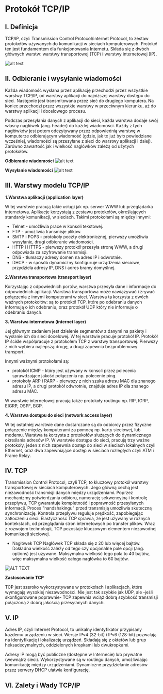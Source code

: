 # Protokół TCP/IP
## I. Definicja

TCP/IP, czyli Transmission Control Protocol/Internet Protocol, to zestaw protokołów używanych do komunikacji w sieciach komputerowych. Protokół ten jest fundamentem dla funkcjonowania Internetu. Składa się z dwóch głównych warstw: warstwy transportowej (TCP) i warstwy internetowej (IP).

![alt text](https://signal.avg.com/hs-fs/hubfs/Blog_Content/Avg/Signal/AVG%20Signal%20Images/What%20is%20TCPIP%20(Signal)/TCP-IP.png?width=1980&name=TCP-IP.png)

## II. Odbieranie i wysyłanie wiadomości

Każda wiadomość wysłana przez aplikację przechodzi przez wszystkie warstwy TCP/IP, od warstwy aplikacji do najniższej warstwy dostępu do sieci. Następnie jest transmitowana przez sieć do drugiego komputera. Na koniec przechodzi przez wszystkie warstwy w przeciwnym kierunku, aż do warstwy aplikacji i docelowego procesu.

Podczas przesyłania danych z aplikacji do sieci, każda warstwa dodaje swój własny nagłówek (ang. header) do każdej wiadomości. Każdy z tych nagłówków jest potem odczytywany przez odpowiednią warstwę w komputerze odbierającym wiadomość (gdzie, jak to już było powiedziane wcześniej, wiadomości są przesyłane z sieci do warstwy aplikacji i dalej). Zarówno zawartość jak i wielkość nagłówków zależą od użytych protokołów.

**Odbieranie wiadomości**
![alt text](http://www.crypto-it.net/Images/theory/tcpip/tcpip_flow_receive_pl.png)

**Wysyłanie wiadomości**
![alt text](http://www.crypto-it.net/Images/theory/tcpip/tcpip_flow_send_pl.png)

## III. Warstwy modelu TCP/IP

**1.Warstwa aplikacji (application layer)**

W tej warstwie pracują takie usługi jak np. serwer WWW lub przeglądarka internetowa. Aplikacje korzystają z zestawu protokołów, określających standardy komunikacji, w sieciach. Takimi protokołami są między innymi:

- Telnet - umożliwia prace w konsoli tekstowej.
-  FTP - umożliwia transmisje plików.
-  SMTP i POP3 - protokoły poczty elektronicznej, pierwszy umożliwia wysyłanie, drugi odbieranie wiadomości.
-  HTTP i HTTPS - pierwszy protokół przesyła stronę WWW, a drugi odpowiada za szyfrowanie transmisji.
-  DNS - tłumaczy adresy domen na adres IP i odwrotnie.
-  DHCP - w sposób dynamiczny konfiguruje urządzenia sieciowe, przydziela adresy IP, DNS i adres bramy domyślnej.

**2.Warstwa transportowa (transport layer)**

Korzystając z odpowiednich portów, warstwa przesyła dane i informacje do odpowiednich aplikacji. Warstwa transportowa może nawiązywać i zrywać połączenia z innymi komputerami w sieci. Warstwa ta korzysta z dwóch ważnych protokołów: są to protokół TCP, które po odebraniu danych informują o ich odebraniu, oraz protokół UDP który nie informuje o odebraniu danych. 

**3. Warstwa internetowa (internet layer)**

Jej głównym zadaniem jest dzielenie segmentów z danymi na pakiety i wysłanie ich do sieci docelowej. W tej warstwie pracuje protokół IP. Protokół IP ściśle współpracuje z protokołem TCP z warstwy transportowej. Pierwszy z nich wybiera najlepszą drogę, a drugi zapewnia bezproblemowy transport. 

Innymi ważnymi protokołami są:

- protokół ICMP - który jest używany w konsoli przez polecenia sprawdzające jakość połączenia np. polecenie ping.
- protokoły ARP i RARP - pierwszy z nich szuka adresu MAC dla znanego adresu IP, a drugi protokół odwrotnie, znajduje adres IP dla znanego adresu MAC.

W warstwie internetowej pracują także protokoły routingu np. RIP, IGRP, EIGRP, OSPF, BGP. 

**4. Warstwa dostępu do sieci (network access layer)**

W tej ostatniej warstwie dane dostarczane są do odbiorcy przez fizyczne połączenie między komputerami za pomocą np. karty sieciowej, lub modemu. Warstwa ta korzysta z protokołów służących do dynamicznego określania adresów IP. W warstwie dostępu do sieci, pracują trzy ważne protokoły, jeden z nich zapewnia dostęp do sieci w sieciach lokalnych czyli Ethernet, oraz dwa zapewniające dostęp w sieciach rozległych czyli ATM i Frame Relay. 

## IV. TCP

Transmission Control Protocol, czyli TCP, to kluczowy protokół warstwy transportowej w sieciach komputerowych. Jego główną cechą jest niezawodność transmisji danych między urządzeniami. Poprzez mechanizmy potwierdzania odbioru, numerację sekwencyjną i kontrolę przepływu, TCP gwarantuje kompletność i poprawność przesyłanych informacji. Proces "handshakingu" przed transmisją umożliwia skuteczną synchronizację. Kontrola przepływu reguluje prędkość, zapobiegając zatłoczeniu sieci. Elastyczność TCP sprawia, że jest używany w różnych kontekstach, od przeglądania stron internetowych po transfer plików. Wraz z rozwojem technologii, TCP pozostaje kluczowym elementem niezawodnej komunikacji sieciowej. 

-  Nagłówek TCP
Nagłówek TCP składa się z 20 lub więcej bajtów. Dokładna wielkość zależy od tego czy opcjonalne pole opcji (ang. options) jest używane. Maksymalna wielkość tego pola to 40 bajtów, więc maksymalna wielkość całego nagłówka to 60 bajtów.

![ALT TEXT](http://www.crypto-it.net/Images/theory/tcpip/tcp_header_pl.png)

**Zastosowanie TCP**

TCP jest szeroko wykorzystywane w protokołach i aplikacjach, które wymagają wysokiej niezawodności. Nie jest tak szybkie jak UDP, ale -jeśli skonfigurowane poprawnie- TCP zapewnia wciąż dobrą szybkość transmisji połączoną z dobrą jakością przesyłanych danych. 

## V. IP

Adres IP, czyli Internet Protocol, to unikalny identyfikator przypisany każdemu urządzeniu w sieci. Wersje IPv4 (32-bit) i IPv6 (128-bit) pozwalają na identyfikację i lokalizację urządzeń. Składają się z oktetów lub grup heksadecymalnych, oddzielonych kropkami lub dwukropkami. 

Adresy IP mogą być publiczne (dostępne w Internecie) lub prywatne (wewnątrz sieci). Wykorzystywane są w routingu danych, umożliwiając komunikację między urządzeniami. Dynamiczne przydzielanie adresów przez serwery DHCP ułatwia konfigurację. 

## VI. Zalety i Wady TCP/IP



